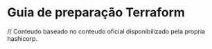 # Guia de preparação Terraform

// Conteudo baseado no conteudo oficial disponibilizado pela propria hashicorp.
